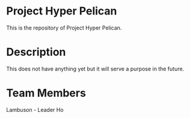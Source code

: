 # Project Hyper Pelican
This is the repository of Project Hyper Pelican.

# Description
This does not have anything yet but it will serve a purpose in the future.

# Team Members
Lambuson - Leader
Ho
